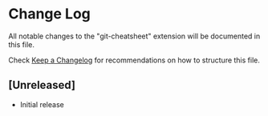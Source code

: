 # Change Log

All notable changes to the "git-cheatsheet" extension will be documented in this file.

Check [Keep a Changelog](http://keepachangelog.com/) for recommendations on how to structure this file.

## [Unreleased]

- Initial release